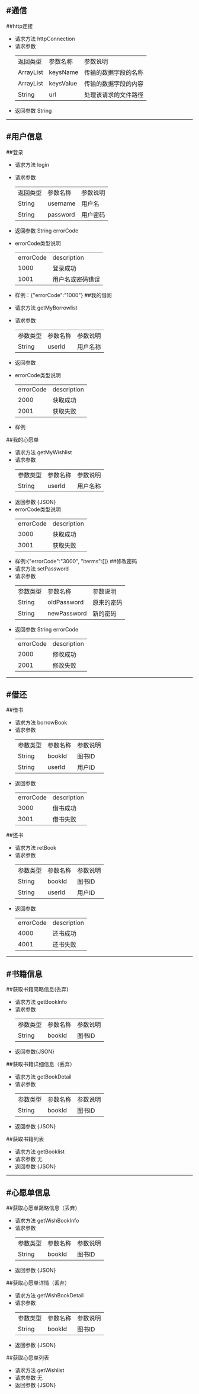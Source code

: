 #通信
---
##http连接
+ 请求方法 httpConnection
+ 请求参数
	<table>
		<tr>
			<td>返回类型</td>
			<td>参数名称</td>
			<td>参数说明</td>
		</tr>
		<tr>
			<td>ArrayList<String></td>
			<td>keysName</td>
			<td>传输的数据字段的名称</td>
		</tr>
		<tr>
			<td>ArrayList<String></td>
			<td>keysValue</td>
			<td>传输的数据字段的内容</td>
		</tr>
		<tr>
			<td>String</td>
			<td>url</td>
			<td>处理该请求的文件路径</td>
		</tr>
	</table>
+ 返回参数 String 

---
#用户信息
---
##登录
+ 请求方法 login
+ 请求参数
	<table>
		<tr>
			<td>返回类型</td>
			<td>参数名称</td>
			<td>参数说明</td>
		</tr>
		<tr>
			<td>String</td>
			<td>username</td>
			<td>用户名</td>
		</tr>
		<tr>
			<td>String</td>
			<td>password</td>
			<td>用户密码</td>
		</tr>
	</table>
+ 返回参数 String errorCode
+ errorCode类型说明
	<table>
		<tr>
			<td>errorCode</td>
			<td>description</td>
		</tr>
		<tr>
			<td>1000</td>
			<td>登录成功</td>
		</tr>
		<tr>
			<td>1001</td>
			<td>用户名或密码错误</td>
		</tr>
	</table>

+ 样例：{"errorCode":"1000"}
##我的借阅
+ 请求方法 getMyBorrowlist
+ 请求参数
	<table>
		<tr>
			<td>参数类型</td>
			<td>参数名称</td>
			<td>参数说明</td>
		</tr>
		<tr>
			<td>String</td>
			<td>userId</td>
			<td>用户名称</td>
		</tr>
	</table>
+ 返回参数 
		

+ errorCode类型说明
	<table>
		<tr>
			<td>errorCode</td>
			<td>description</td>
		</tr>
		<tr>
			<td>2000</td>
			<td>获取成功</td>
		</tr>
		<tr>
			<td>2001</td>
			<td>获取失败</td>
		</tr>
	</table>
+ 样例



##我的心愿单
+ 请求方法 getMyWishlist
+ 请求参数 
	<table>
		<tr>
			<td>参数类型</td>
			<td>参数名称</td>
			<td>参数说明</td>
		</tr>
		<tr>
			<td>String</td>
			<td>userId</td>
			<td>用户名称</td>
		</tr>
	</table>
+ 返回参数 {JSON}
+ errorCode类型说明
	<table>
		<tr>
			<td>errorCode</td>
			<td>description</td>
		</tr>
		<tr>
			<td>3000</td>
			<td>获取成功</td>
		</tr>
		<tr>
			<td>3001</td>
			<td>获取失败</td>
		</tr>
	</table>
+ 样例:{"errorCode":"3000", "iterms":[]}
##修改密码
+ 请求方法 setPassword
+ 请求参数
		<table>
		<tr>
			<td>参数类型</td>
			<td>参数名称</td>
			<td>参数说明</td>
		</tr>
		<tr>
			<td>String</td>
			<td>oldPassword</td>
			<td>原来的密码</td>
		</tr>
		<tr>
			<td>String</td>
			<td>newPassword</td>
			<td>新的密码</td>
		</tr>
	</table>
+ 返回参数 String errorCode
	<table>
		<tr>
			<td>errorCode</td>
			<td>description</td>
		</tr>
		<tr>
			<td>2000</td>
			<td>修改成功</td>
		</tr>
		<tr>
			<td>2001</td>
			<td>修改失败</td>
		</tr>
	</table>

---
#借还
---
##借书
+ 请求方法 borrowBook
+ 请求参数 
	<table>
		<tr>
			<td>参数类型</td>
			<td>参数名称</td>
			<td>参数说明</td>
		</tr>
		<tr>
			<td>String</td>
			<td>bookId</td>
			<td>图书ID</td>
		</tr>
		<tr>
			<td>String</td>
			<td>userId</td>
			<td>用户ID</td>
		</tr>
	</table>
+ 返回参数
	<table>
		<tr>
			<td>errorCode</td>
			<td>description</td>
		</tr>
		<tr>
			<td>3000</td>
			<td>借书成功</td>
		</tr>
		<tr>
			<td>3001</td>
			<td>借书失败</td>
		</tr>
	</table>

##还书
+ 请求方法 retBook
+ 请求参数
	<table>
		<tr>
			<td>参数类型</td>
			<td>参数名称</td>
			<td>参数说明</td>
		</tr>
		<tr>
			<td>String</td>
			<td>bookId</td>
			<td>图书ID</td>
		</tr>
		<tr>
			<td>String</td>
			<td>userId</td>
			<td>用户ID</td>
		</tr>
	</table>
+ 返回参数
	<table>
		<tr>
			<td>errorCode</td>
			<td>description</td>
		</tr>
		<tr>
			<td>4000</td>
			<td>还书成功</td>
		</tr>
		<tr>
			<td>4001</td>
			<td>还书失败</td>
		</tr>
	</table>

---
#书籍信息
---
##获取书籍简略信息(丢弃)
+ 请求方法 getBookInfo
+ 请求参数
	<table>
		<tr>
			<td>参数类型</td>
			<td>参数名称</td>
			<td>参数说明</td>
		</tr>
		<tr>
			<td>String</td>
			<td>bookId</td>
			<td>图书ID</td>
		</tr>
	</table>
+ 返回参数{JSON}

##获取书籍详细信息（丢弃）
+ 请求方法 getBookDetail
+ 请求参数 
	<table>
		<tr>
			<td>参数类型</td>
			<td>参数名称</td>
			<td>参数说明</td>
		</tr>
		<tr>
			<td>String</td>
			<td>bookId</td>
			<td>图书ID</td>
		</tr>
	</table>
+ 返回参数 {JSON}

##获取书籍列表
+ 请求方法 getBooklist
+ 请求参数 无
+ 返回参数 {JSON}

---
#心愿单信息
---
##获取心愿单简略信息（丢弃）
+ 请求方法 getWishBookInfo
+ 请求参数 
	<table>
		<tr>
			<td>参数类型</td>
			<td>参数名称</td>
			<td>参数说明</td>
		</tr>
		<tr>
			<td>String</td>
			<td>bookId</td>
			<td>图书ID</td>
		</tr>
	</table>
+ 返回参数 {JSON}

##获取心愿单详情（丢弃）
+ 请求方法 getWishBookDetail
+ 请求参数 
	<table>
		<tr>
			<td>参数类型</td>
			<td>参数名称</td>
			<td>参数说明</td>
		</tr>
		<tr>
			<td>String</td>
			<td>bookId</td>
			<td>图书ID</td>
		</tr>
	</table>
+ 返回参数 {JSON}

##获取心愿单列表
+ 请求方法 getWishlist
+ 请求参数 无
+ 返回参数 {JSON}

